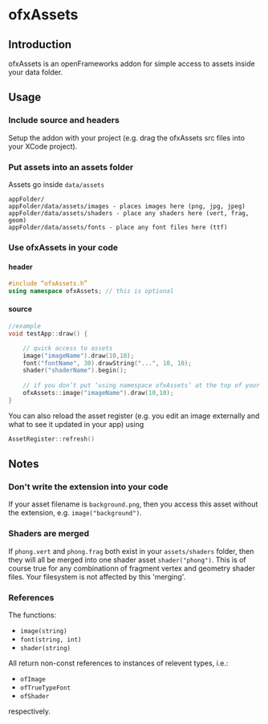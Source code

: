 # ofxAssets

## Introduction

ofxAssets is an openFrameworks addon for simple access to assets inside your data folder. 

## Usage

### Include source and headers
Setup the addon with your project (e.g. drag the ofxAssets src files into your XCode project).

### Put assets into an  assets folder

Assets go inside `data/assets`

```
appFolder/
appFolder/data/assets/images - places images here (png, jpg, jpeg)
appFolder/data/assets/shaders - place any shaders here (vert, frag, geom)
appFolder/data/assets/fonts - place any font files here (ttf)
```

### Use ofxAssets in your code

#### header
```c++
#include “ofxAssets.h”
using namespace ofxAssets; // this is optional
```

#### source

```c++
//example
void testApp::draw() {

    // quick access to assets
	image("imageName").draw(10,10);	
	font("fontName", 30).drawString("...", 10, 10); 
	shader("shaderName").begin();
    
    // if you don’t put ‘using namespace ofxAssets’ at the top of your source or header, then use:	
	ofxAssets::image("imageName").draw(10,10);
}
```

You can also reload the asset register (e.g. you edit an image externally and what to see it updated in your app) using

```c++
AssetRegister::refresh()
```

## Notes

### Don't write the extension into your code
If your asset filename is `background.png`, then you access this asset without the extension, e.g. `image("background")`.

### Shaders are merged
If `phong.vert` and `phong.frag` both exist in your `assets/shaders` folder, then they will all be merged into one shader asset `shader("phong")`. This is of course true for any combinationn of fragment vertex and geometry shader files. Your filesystem is not affected by this 'merging'.

### References
The functions:
* `image(string)`
* `font(string, int)`
* `shader(string)`

All return non-const references to instances of relevent types, i.e.:
* `ofImage`
* `ofTrueTypeFont`
* `ofShader`

respectively.